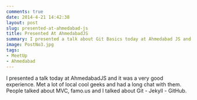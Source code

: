 ```yaml
---
comments: true
date: 2014-4-21 14:42:38
layout: post
slug: presented-at-ahmedabad-js
title: Presented At AhmedabadJS
summary: I presented a talk about Git Basics today at Ahmedabad JS and it was very good experience. Met a lot of local geeks and had a long chat with them.
image: PostNo3.jpg
tags:
- MeetUp
- Ahmedabad
---
```


I presented a talk today at AhmedabadJS and it was a very good experience. Met a lot of local cool geeks and had a long chat with them. People talked about MVC, famo.us and I talked about Git - Jekyll - GitHub.